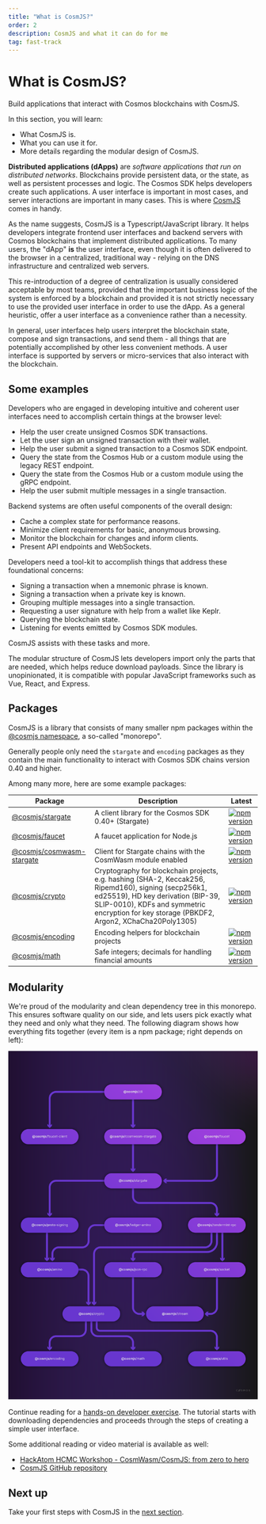 ```yaml
---
title: "What is CosmJS?"
order: 2
description: CosmJS and what it can do for me
tag: fast-track
---
```


# What is CosmJS?

<HighlightBox type="learning">

Build applications that interact with Cosmos blockchains with CosmJS. 
  
In this section, you will learn:
  
* What CosmJS is.
* What you can use it for.
* More details regarding the modular design of CosmJS.

</HighlightBox>

**Distributed applications (dApps)** are _software applications that run on distributed networks_. Blockchains provide persistent data, or the state, as well as persistent processes and logic. The Cosmos SDK helps developers create such applications. A user interface is important in most cases, and server interactions are important in many cases. This is where [CosmJS](https://github.com/cosmos/CosmJS) comes in handy.

As the name suggests, CosmJS is a Typescript/JavaScript library. It helps developers integrate frontend user interfaces and backend servers with Cosmos blockchains that implement distributed applications. To many users, the "dApp" **is** the user interface, even though it is often delivered to the browser in a centralized, traditional way - relying on the DNS infrastructure and centralized web servers.

This re-introduction of a degree of centralization is usually considered acceptable by most teams, provided that the important business logic of the system is enforced by a blockchain and provided it is not strictly necessary to use the provided user interface in order to use the dApp. As a general heuristic, offer a user interface as a convenience rather than a necessity.

In general, user interfaces help users interpret the blockchain state, compose and sign transactions, and send them - all things that are potentially accomplished by other less convenient methods. A user interface is supported by servers or micro-services that also interact with the blockchain.

## Some examples

Developers who are engaged in developing intuitive and coherent user interfaces need to accomplish certain things at the browser level:

* Help the user create unsigned Cosmos SDK transactions.
* Let the user sign an unsigned transaction with their wallet.
* Help the user submit a signed transaction to a Cosmos SDK endpoint.
* Query the state from the Cosmos Hub or a custom module using the legacy REST endpoint.
* Query the state from the Cosmos Hub or a custom module using the gRPC endpoint.
* Help the user submit multiple messages in a single transaction.

Backend systems are often useful components of the overall design:

* Cache a complex state for performance reasons.
* Minimize client requirements for basic, anonymous browsing.
* Monitor the blockchain for changes and inform clients.
* Present API endpoints and WebSockets.

Developers need a tool-kit to accomplish things that address these foundational concerns:

* Signing a transaction when a mnemonic phrase is known.
* Signing a transaction when a private key is known.
* Grouping multiple messages into a single transaction.
* Requesting a user signature with help from a wallet like Keplr.
* Querying the blockchain state.
* Listening for events emitted by Cosmos SDK modules.

CosmJS assists with these tasks and more.

The modular structure of CosmJS lets developers import only the parts that are needed, which helps reduce download payloads. Since the library is unopinionated, it is compatible with popular JavaScript frameworks such as Vue, React, and Express.

## Packages

CosmJS is a library that consists of many smaller npm packages within the [@cosmjs namespace](https://www.npmjs.com/org/cosmjs), a so-called "monorepo".

Generally people only need the `stargate` and `encoding` packages as they contain the main functionality to interact with Cosmos SDK chains version 0.40 and higher.

Among many more, here are some example packages:

| Package                                                 | Description                                                                                                                                                                                                                              | Latest                                                                                                                                |
| ------------------------------------------------------- | ---------------------------------------------------------------------------------------------------------------------------------------------------------------------------------------------------------------------------------------- | ------------------------------------------------------------------------------------------------------------------------------------- |
| [@cosmjs/stargate](packages/stargate)                   | A client library for the Cosmos SDK 0.40+ (Stargate)                                                                                                                                                                                     | [![npm version](https://img.shields.io/npm/v/@cosmjs/stargate.svg)](https://www.npmjs.com/package/@cosmjs/stargate)                   |
| [@cosmjs/faucet](packages/faucet)                       | A faucet application for Node.js                                                                                                                                                                                                         | [![npm version](https://img.shields.io/npm/v/@cosmjs/faucet.svg)](https://www.npmjs.com/package/@cosmjs/faucet)                       |
| [@cosmjs/cosmwasm-stargate](packages/cosmwasm-stargate) | Client for Stargate chains with the CosmWasm module enabled                                                                                                                                                                              | [![npm version](https://img.shields.io/npm/v/@cosmjs/cosmwasm-stargate.svg)](https://www.npmjs.com/package/@cosmjs/cosmwasm-stargate) |
| [@cosmjs/crypto](packages/crypto)                       | Cryptography for blockchain projects, e.g. hashing (SHA-2, Keccak256, Ripemd160), signing (secp256k1, ed25519), HD key derivation (BIP-39, SLIP-0010), KDFs and symmetric encryption for key storage (PBKDF2, Argon2, XChaCha20Poly1305) | [![npm version](https://img.shields.io/npm/v/@cosmjs/crypto.svg)](https://www.npmjs.com/package/@cosmjs/crypto)                       |
| [@cosmjs/encoding](packages/encoding)                   | Encoding helpers for blockchain projects                                                                                                                                                                                                 | [![npm version](https://img.shields.io/npm/v/@cosmjs/encoding.svg)](https://www.npmjs.com/package/@cosmjs/encoding)                   |
| [@cosmjs/math](packages/math)                           | Safe integers; decimals for handling financial amounts                                                                                                                                                                                   | [![npm version](https://img.shields.io/npm/v/@cosmjs/math.svg)](https://www.npmjs.com/package/@cosmjs/math)                           |

## Modularity

We're proud of the modularity and clean dependency tree in this monorepo. This ensures software quality on our side, and lets users pick exactly what they need and only what they need. The following diagram shows how everything fits together (every item is a npm package; right depends on left):

![CosmJS dependency tree](/academy/xl-cosmjs/images/cosmjs-tree.png)

Continue reading for a [hands-on developer exercise](./first-steps.md). The tutorial starts with downloading dependencies and proceeds through the steps of creating a simple user interface.

<HighlightBox type="reading">

Some additional reading or video material is available as well:

* [HackAtom HCMC Workshop - CosmWasm/CosmJS: from zero to hero](https://www.youtube.com/watch?v=VTjiC4wcd7k)
* [CosmJS GitHub repository](https://github.com/cosmos/CosmJS)

</HighlightBox>

## Next up

Take your first steps with CosmJS in the [next section](./first-steps.md).
